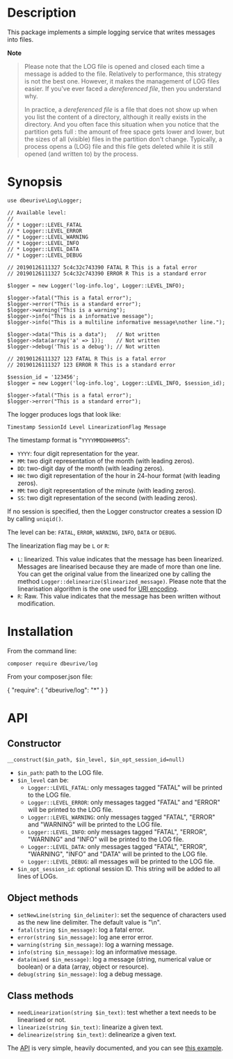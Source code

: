 # Description

This package implements a simple logging service that writes messages into files.

**Note**

> Please note that the LOG file is opened and closed each time a message is added to the file.
> Relatively to performance, this strategy is not the best one.
> However, it makes the management of LOG files easier.
> If you've ever faced a _dereferenced file_, then you understand why.  
> 
> In practice, a _dereferenced file_ is a file that does not show up when you list the content of a directory, although it
> really exists in the directory. And you often face this situation when you notice that the partition gets full : the
> amount of free space gets lower and lower, but the sizes of all (visible) files in the partition don't change.
> Typically, a process opens a (LOG) file and this file gets deleted while it is still opened (and written to) by the process.

# Synopsis

    use dbeurive\Log\Logger;
    
    // Available level:
    //
    // * Logger::LEVEL_FATAL
    // * Logger::LEVEL_ERROR
    // * Logger::LEVEL_WARNING
    // * Logger::LEVEL_INFO
    // * Logger::LEVEL_DATA
    // * Logger::LEVEL_DEBUG
    
    // 20190126111327 5c4c32c743390 FATAL R This is a fatal error 
    // 20190126111327 5c4c32c743390 ERROR R This is a standard error 
    
    $logger = new Logger('log-info.log', Logger::LEVEL_INFO);
    
    $logger->fatal("This is a fatal error");
    $logger->error("This is a standard error");
    $logger->warning("This is a warning");
    $logger->info("This is a informative message");
    $logger->info("This is a multiline informative message\nother line.");
    
    $logger->data("This is a data");   // Not written
    $logger->data(array('a' => 1));    // Not written
    $logger->debug('This is a debug'); // Not written
    
    // 20190126111327 123 FATAL R This is a fatal error
    // 20190126111327 123 ERROR R This is a standard error
    
    $session_id = '123456';
    $logger = new Logger('log-info.log', Logger::LEVEL_INFO, $session_id);
    
    $logger->fatal("This is a fatal error");
    $logger->error("This is a standard error");
   
The logger produces logs that look like:

    Timestamp SessionId Level LinearizationFlag Message
    
The timestamp format is "`YYYYMMDDHHMMSS`":

* `YYYY`: four digit representation for the year.
* `MM`: two digit representation of the month (with leading zeros).
* `DD`: two-digit day of the month (with leading zeros).
* `HH`: two digit representation of the hour in 24-hour format (with leading zeros).
* `MM`: two digit representation of the minute (with leading zeros).
* `SS`: two digit representation of the second (with leading zeros).
    
If no session is specified, then the Logger constructor creates a session ID by calling `uniqid()`.

The level can be: `FATAL`, `ERROR`, `WARNING`, `INFO`, `DATA` or `DEBUG`.

The linearization flag may be `L` or `R`:

* `L`: linearized. This value indicates that the message has been linearized.
  Messages are linearised because they are made of more than one line.
  You can get the original value from the linearized one by calling the method
  `Logger::delinearize($linearized_message)`. Please note that the linearisation algorithm is the one used for [URI encoding](http://www.faqs.org/rfcs/rfc3986.html).
* `R`: Raw. This value indicates that the message has been written without modification.    

# Installation

From the command line:

    composer require dbeurive/log

From your composer.json file:

{
    "require": {
        "dbeurive/log": "*"
    }
}

# API

## Constructor

`__construct($in_path, $in_level, $in_opt_session_id=null)`

* `$in_path`: path to the LOG file.
* `$in_level` can be:
  * `Logger::LEVEL_FATAL`: only messages tagged "FATAL" will be printed to the LOG file.
  * `Logger::LEVEL_ERROR`: only messages tagged "FATAL" and "ERROR" will be printed to the LOG file.
  * `Logger::LEVEL_WARNING`: only messages tagged "FATAL", "ERROR" and "WARNING" will be printed to the LOG file.
  * `Logger::LEVEL_INFO`: only messages tagged "FATAL", "ERROR", "WARNING" and "INFO" will be printed to the LOG file.
  * `Logger::LEVEL_DATA`: only messages tagged "FATAL", "ERROR", "WARNING", "INFO" and "DATA" will be printed to the LOG file.
  * `Logger::LEVEL_DEBUG`: all messages will be printed to the LOG file.
* `$in_opt_session_id`: optional session ID. This string will be added to all lines of LOGs.

## Object methods

* `setNewLine(string $in_delimiter)`: set the sequence of characters used as the new line delimiter.
  The default value is "\n".
* `fatal(string $in_message)`: log a fatal error.
* `error(string $in_message)`: log ane error error.
* `warning(string $in_message)`: log a warning message.
* `info(string $in_message)`: log an informative message.
* `data(mixed $in_message)`: log a message (string, numerical value or boolean) or a data (array, object or resource).
* `debug(string $in_message)`: log a debug message.

## Class methods

* `needLinearization(string $in_text)`: test whether a text needs to be linearised or not.
* `linearize(string $in_text)`: linearize a given text.
* `delinearize(string $in_text)`: delinearize a given text.

The [API](src/Logger.php) is very simple, heavily documented, and you can see [this example](examples/app.php).


